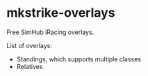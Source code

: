 # mkstrike-overlays
Free SimHub iRacing overlays.

List of overlays:
- Standings, which supports multiple classes
- Relatives

